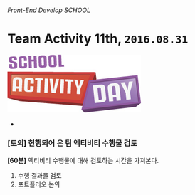 ###### Front-End Develop SCHOOL

# Team Activity 11th, `2016.08.31`

![school_activity_day](../Lecture/Assets/school_activity_day.jpg)

-

### [토의] 현행되어 온 팀 엑티비티 수행물 검토

**[60분]** 엑티비티 수행물에 대해 검토하는 시간을 가져본다.

1. 수행 결과물 검토
1. 포트폴리오 논의
